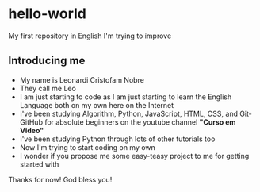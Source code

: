 # hello-world
My first repository in English I'm trying to improve
## Introducing me
* My name is Leonardi Cristofam Nobre
* They call me Leo
* I am just starting to code as I am just starting to learn the English Language both on my own here on the Internet
* I've been studying Algorithm, Python, JavaScript, HTML, CSS, and Git-GitHub for absolute beginners on the youtube channel __"Curso em Video"__
* I've been studying Python through lots of other tutorials too
* Now I'm trying to start coding on my own
* I wonder if you propose me some easy-teasy project to me for getting started with

Thanks for now!
God bless you!
